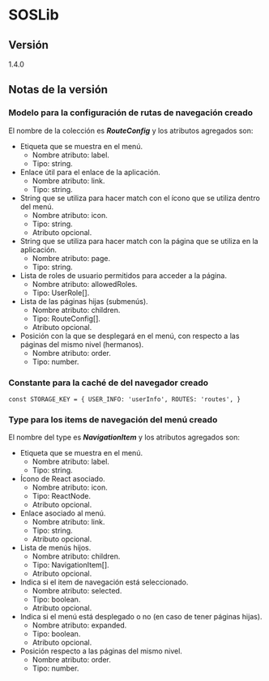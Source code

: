 # SOSLib

## Versión

1.4.0

## Notas de la versión

### Modelo para la configuración de rutas de navegación creado

El nombre de la colección es ***RouteConfig*** y los atributos agregados son:  

- Etiqueta que se muestra en el menú.
  - Nombre atributo: label.
  - Tipo: string.
- Enlace útil para el enlace de la aplicación.
  - Nombre atributo: link.
  - Tipo: string.
- String que se utiliza para hacer match con el ícono que se utiliza dentro del menú.
  - Nombre atributo: icon.
  - Tipo: string.
  - Atributo opcional.
- String que se utiliza para hacer match con la página que se utiliza en la aplicación.
  - Nombre atributo: page.
  - Tipo: string.
- Lista de roles de usuario permitidos para acceder a la página.
  - Nombre atributo: allowedRoles.
  - Tipo: UserRole[].
- Lista de las páginas hijas (submenús).
  - Nombre atributo: children.
  - Tipo: RouteConfig[].
  - Atributo opcional.
- Posición con la que se desplegará en el menú, con respecto a las páginas del mismo nivel (hermanos).
  - Nombre atributo: order.
  - Tipo: number.

### Constante para la caché de del navegador creado

`const STORAGE_KEY = {
  USER_INFO: 'userInfo',
  ROUTES: 'routes',
}`

### Type para los items de navegación del menú creado

El nombre del type es ***NavigationItem*** y los atributos agregados son:

- Etiqueta que se muestra en el menú.
  - Nombre atributo: label.
  - Tipo: string.
- Ícono de React asociado.
  - Nombre atributo: icon.
  - Tipo: ReactNode.
  - Atributo opcional.
- Enlace asociado al menú.
  - Nombre atributo: link.
  - Tipo: string.
  - Atributo opcional.
- Lista de menús hijos.
  - Nombre atributo: children.
  - Tipo: NavigationItem[].
  - Atributo opcional.
- Indica si el item de navegación está seleccionado.
  - Nombre atributo: selected.
  - Tipo: boolean.
  - Atributo opcional.
- Indica si el menú está desplegado o no (en caso de tener páginas hijas).
  - Nombre atributo: expanded.
  - Tipo: boolean.
  - Atributo opcional.
- Posición respecto a las páginas del mismo nivel.
  - Nombre atributo: order.
  - Tipo: number.
  